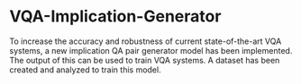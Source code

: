 # VQA-Implication-Generator
To increase the accuracy and robustness of current state-of-the-art VQA systems, a new implication QA pair generator model has been implemented. The output of this can be used to train VQA systems. A dataset has been created and analyzed to train this model.
